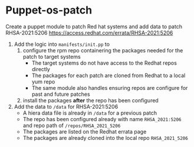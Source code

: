 # Puppet-os-patch
Create a puppet module to patch Red hat systems and add data to patch RHSA-2021:5206
https://access.redhat.com/errata/RHSA-2021:5206
1. Add the logic into `manifests/init.pp` to
    1. configure the rpm repo containering the packages needed for the patch to target systems
        - The target systems do not have access to the Redhat repos directly
        - The packages for each patch are cloned from Redhat to a local yum repo
        - The same module also handles ensuring repos are configure for past and future patches
    2. install the packages **after** the repo has been configured
2. Add the data to `/data` for RHSA-2021:5206
    - A hiera data file is already in `/data` for a previous patch
    - The repo has been configured already with name `RHSA_2021:5206` and repo path of `/repos/RHSA_2021_5206`
    - The packages are listed on the Redhat errata page
    - The packages are already cloned into the local repo `RHSA_2021_5206`
